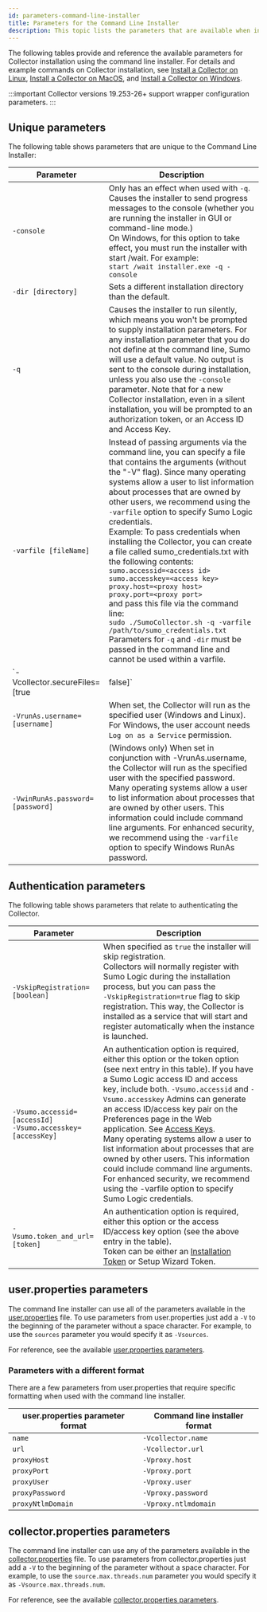 ```yaml
---
id: parameters-command-line-installer
title: Parameters for the Command Line Installer
description: This topic lists the parameters that are available when installing a Collector using the command line installer.
---
```




The following tables provide and reference the available parameters for Collector installation using the command line installer. For details and example commands on Collector installation, see [Install a Collector on Linux](../linux.md), [Install a Collector on MacOS](../macos.md), and [Install a Collector on Windows](../windows.md).

:::important
Collector versions 19.253-26+ support wrapper configuration parameters.
:::

## Unique parameters

The following table shows parameters that are unique to the Command Line Installer:

| Parameter | Description |
|--|--|
| `-console` | Only has an effect when used with `-q`. Causes the installer to send progress messages to the console (whether you are running the installer in GUI or command-line mode.)<br/>On Windows, for this option to take effect, you must run the installer with start /wait. For example:<br/>`start /wait installer.exe -q -console` |
| `-dir [directory]` | Sets a different installation directory than the default. |
| `-q` | Causes the installer to run silently, which means you won't be prompted to supply installation parameters. For any installation parameter that you do not define at the command line, Sumo will use a default value. No output is sent to the console during installation, unless you also use the `-console` parameter.  Note that for a new Collector installation, even in a silent installation, you will be prompted to an authorization token, or an Access ID and Access Key. |
| `-varfile [fileName]` | Instead of passing arguments via the command line, you can specify a file that contains the arguments (without the "-V" flag).  Since many operating systems allow a user to list information about processes that are owned by other users, we recommend using the `-varfile` option to specify Sumo Logic credentials.<br/>Example: To pass credentials when installing the Collector, you can create a file called sumo_credentials.txt with the following contents:<br/>`sumo.accessid=<access id>`<br/>`sumo.accesskey=<access key>`<br/>`proxy.host=<proxy host>`<br/>`proxy.port=<proxy port>`<br/>and pass this file via the command line:<br/>`sudo ./SumoCollector.sh -q -varfile /path/to/sumo_credentials.txt`<br/>Parameters for `-q` and `-dir` must be passed in the command line and cannot be used within a varfile. |
| `-Vcollector.secureFiles=[true|false]` | By default, new Collector installations will use [Enhanced File System Security](enhanced-file-system-security-installed-collectors.md). To disable this feature during installation, use the command line argument:<br/>`-Vcollector.secureFiles=false` |
| `-VrunAs.username=[username]` | When set, the Collector will run as the specified user (Windows and Linux). For Windows, the user account needs `Log on as a Service` permission. |
| `-VwinRunAs.password=[password]` | (Windows only) When set in conjunction with -VrunAs.username, the Collector will run as the specified user with the specified password.<br/>Many operating systems allow a user to list information about processes that are owned by other users. This information could include command line arguments. For enhanced security, we recommend using the `-varfile` option to specify Windows RunAs password. |

## Authentication parameters

The following table shows parameters that relate to authenticating the
Collector.

| Parameter | Description |
|--|--|
| `-VskipRegistration=[boolean]` | When specified as `true` the installer will skip registration.<br/>Collectors will normally register with Sumo Logic during the installation process, but you can pass the `‑VskipRegistration=true` flag to skip registration. This way, the Collector is installed as a service that will start and register automatically when the instance is launched. |
| `-Vsumo.accessid=[accessId]`<br/>`-Vsumo.accesskey=[accessKey]` | An authentication option is required, either this option or the token option (see next entry in this table). If you have a Sumo Logic access ID and access key, include both. `-Vsumo.accessid` and `-Vsumo.accesskey` Admins can generate an access ID/access key pair on the Preferences page in the Web application. See [Access Keys](docs/manage/security/access-keys.md).<br/>Many operating systems allow a user to list information about processes that are owned by other users. This information could include command line arguments. For enhanced security, we recommend using the -varfile option to specify Sumo Logic credentials. |
| `-Vsumo.token_and_url=[token]` | An authentication option is required, either this option or the access ID/access key option (see the above entry in the table).<br/>Token can be either an [Installation Token](docs/manage/security/installation-tokens.md) or Setup Wizard Token. |

## user.properties parameters

The command line installer can use all of the parameters available in the [user.properties](user-properties.md) file. To use parameters from user.properties just add a `-V` to the beginning of the parameter without a space character. For example, to use the `sources` parameter you would specify it as `-Vsources`.  

For reference, see the available [user.properties parameters](user-properties.md).

### Parameters with a different format

There are a few parameters from user.properties that require specific
formatting when used with the command line installer.

| user.properties parameter format | Command line installer format |
|--------------------------------------|-----------------------------------|
| `name` | `-Vcollector.name ` |
| `url` | `-Vcollector.url` |
| `proxyHost` | `-Vproxy.host ` |
| `proxyPort` | `-Vproxy.port` |
| `proxyUser` | `-Vproxy.user` |
| `proxyPassword` | `-Vproxy.password` |
| `proxyNtlmDomain` | `-Vproxy.ntlmdomain` |

## collector.properties parameters

The command line installer can use any of the parameters available in the [collector.properties](collector-properties.md) file. To use parameters from collector.properties just add a `-V` to the beginning of the parameter without a space character. For example, to use the `source.max.threads.num` parameter you would specify it as `-Vsource.max.threads.num`.

For reference, see the available [collector.properties parameters](collector-properties.md).

<!-- Hidden table

|  Parameter | Type | Description | Default Value |
|--|--|--|--|
| -Valerts.ttl.min                                   | integer  | Duration in minutes before deleting alerts stored in the Collector directory.                                                                   | 180                                                              |
| -Vaws.metadata.cache.enabled                       | boolean  | Enable fetching and caching AWS-specific local metadata.                                                                                        | true                                                             |
| -Vaws.metadata.cache.fetch.timeout.ms              | integer  | HTTP connection timeout in milliseconds when attempting to fetch AWS-specific local metadata.                                                   | 1000                                                             |
| -Vaws.metadata.cache.url                           | string   | AWS-specific URL to fetch local metadata to cache.                                                                                              | http://169.254.169.254/latest/dynamic/instance-identity/document |
| -Vcollector.backoff.max.timeInMillis               | integer  | Maximum backoff duration in milliseconds for Windows Event Log Sources.                                                                         | 60000                                                            |
| -Vcollector.backoff.min.timeInMillis               | integer  | Initial backoff duration in milliseconds for Windows Event Log Sources.                                                                         | 5000                                                             |
| -Vcollector.connection.fixCount                    | integer  | Specifies a fixed number of connections to establish when sending data to Sumo Logic. Must be less than or equal to `collector.connection.max`. | -1                                                               |
| -Vcollector.connection.max                         | integer  | Maximum number of connections to establish when sending data to Sumo Logic.                                                                     | 3                                                                |
| -Vcollector.localfile.inputType                    | string   | Override for the type of local file reading mechanism. Possible override values include "nonblocking" and "simple".                             | NULL                                                             |
| -Vcollector.localFile.oldFileMaxEps                | integer  | Number of events per second used to determine how long to sleep when monitoring an old file.                                                    | 500                                                              |
| -Vcollector.localFile.oldThresholdMillis           | integer  | Duration in milliseconds after which to move a monitored file to "old" working set.                                                             | 900000                                                           |
| -Vcollector.metrics.dumper.millis                  | integer  | Time period in milliseconds to log Collector metrics and usage information to collector-usage.log.                                              | 600000                                                           |
| -Vcollector.pipeline.maxMessageCount               | integer  | Number of messages to accumulate before flushing the log outbound queue.                                                                        | 1000                                                             |
| -Vcollector.pipeline.maxMessagesSize               | integer  | Size in bytes to accumulate before flushing the log outbound queue.                                                                             | 1048576                                                          |
| -Vcollector.pipeline.metrics.maxMessageCount       | integer  | Number of messages to accumulate before flushing the metrics outbound queue.                                                                    | 1000                                                             |
| -Vcollector.pipeline.metrics.maxMessagesSize       | integer  | Size in bytes to accumulate before flushing the metrics outbound queue.                                                                         | 1048576                                                          |
| -Vcollector.pipeline.metrics.windowSizeMillis      | integer  | Time period in milliseconds to flush the metrics outbound queue.                                                                                | 200                                                              |
| -Vcollector.pipeline.windowSizeMillis              | integer  | Time period in milliseconds to flush the log outbound queue.                                                                                    | 1000                                                             |
| -Vcollector.registration.delay.ms                  | integer  | Delay in milliseconds for Collector registration.                                                                                               | 0                                                                |
| -Vcollector.syslog.udp.readBufferSize              | integer  | Maximum size in bytes to buffer payloads received via UDP with Syslog Sources.                                                                  | 2048                                                             |
| -Vcollector.wildcard.fpSize                        | integer  | Fingerprint size to use (in bytes) when determining new file rotation.                                                                          | 2048                                                             |
| -Vcollector.wildcard.pathMatcher                   | string   | Path expression matcher to use when evaluating file paths.                                                                                      | RegexPathExpressionMatcher                                       |
| -Vcollector.winlog.dcom.connectionTimeout          | integer  | WMI connection timeout in milliseconds for Windows Event Log Sources.                                                                           | 60000                                                            |
| -Vcollector.winlog.dcom.notificationSessionTimeout | integer  | WMI notification session timeout in milliseconds for Windows Event Log Sources.                                                                 | 1800000                                                          |
| -Vcollector.winlog.dcom.querySessionTimeout        | integer  | WMI query session timeout in milliseconds for Windows Event Log Sources.                                                                        | 30000                                                            |
| -Vcollector.winlog.initial.sleep.ms                | integer  | Duration in milliseconds to sleep before checking for missed events between catch up and first notification.                                    | 10000                                                            |
| -Vcollector.winlog.maxThreads                      | integer  | Maximum number of threads to use when processing Windows events.                                                                                | 16                                                               |
| -Vcollector.winlog.queryBatchSize                  | integer  | Number of elements to fetch during catch up for Windows Event Log Sources.                                                                      | 20000                                                            |
| -Vcollector.winlog.queryDoCatchup                  | boolean  | Enable running catchup queries for Windows Event Log Sources.                                                                                   | true                                                             |
| -Vcollector.winlog.queryLongWaitTime               | integer  | Duration in milliseconds to sleep for long queries performed by Windows Event Log Sources.                                                      | 3000                                                             |
| -Vcollector.winlog.queryShortWaitTime              | integer  | Duration in milliseconds to sleep for short queries performed by Windows Event Log Sources.                                                     | 250                                                              |
| -Vcollector.winlog.retryConnection                 | integer  | Duration in milliseconds to wait before retrying a failed connection on Windows Event Log Sources.                                              | 15000                                                            |
| -Vcommand.fetch.maxRetry                           | integer  | Maximum number of times to retry fetching remote commands from Sumo Logic before closing the command channel.                                   | 15                                                               |
| -Vcommand.fetch.retryInterval                      | integer  | Time period in milliseconds to retry fetching remote commands from Sumo Logic.                                                                  | 5000                                                             |
| -Vdocker.apiVersion                                | string   | Override for Docker API version to use when collecting from Docker container sources.                                                           | NULL                                                             |
| -Vdocker.blockProblematicContainerInMs             | integer  | Maximum time in milliseconds to block retry for error-producing Docker container sources.                                                       | 900000                                                           |
| -Vdocker.maxContainerErrorPerMinute                | integer  | Maximum number of error retry attempts per Docker container source.                                                                             | 20                                                               |
| -Vdocker.maxPerContainerConnections                | integer  | Maximum number of Docker container connections to monitor per source.                                                                           | 40                                                               |
| -Vforwarding.hcp.dateStamperFormat                 | string   | Timestamp format to use when forwarding data to a REST sink source.                                                                             | yyyy-MM-dd                                                       |
| -Vforwarding.http.iso8859                          | boolean  | Enable forwarding ISO-8859 entities to a REST sink source.                                                                                      | false                                                            |
| -Vforwarding.syslog.maxMessageSize                 | integer  | Sets the segment size in bytes of forwarded syslog messages.                                                                                    | 1024                                                             |
| -VfreeSpace.threshold.percent                      | integer  | Percentage threshold of free disk space after which the Collector enters flushing mode.                                                         | 10                                                               |
| -Vgraphite.hostname                                | string   | Override the hostname of the syslog server for legacy Graphite sources.                                                                         | NULL                                                             |
| -Vhttp.connectionTimeout                           | integer  | HTTP connection timeout in milliseconds when attempting to send data to Sumo Logic.                                                             | 60000                                                            |
| -Vhttp.socketTimeout                               | integer  | HTTP socket timeout in milliseconds when attempting to send data to Sumo Logic.                                                                 | 60000                                                            |
| -Vhttp.transmitter.retry.sleep.ms                  | integer  | Duration in milliseconds to sleep before retrying sending on connection failure.                                                                | 5000                                                             |
| -VhttpAppender.disable                             | boolean  | Disable diagnostic HTTP appender for Collector logging.                                                                                         | false                                                            |
| -Vjson.sync.sleep.time                             | integer  | Time period in milliseconds to check for changes to the Sources JSON sync file.                                                                 | 1000                                                             |
| -Vjson.sync.waiting.after.fail                     | integer  | Duration in milliseconds to wait before retrying to sync to a JSON source sync file after failure.                                              | 600000                                                           |
| -Vlocal.win.event.collection.flag                  | string   | Override for the type of local Windows event collection. Possible override values include "0" for legacy mode.                                  | NULL                                                             |
| -Vlocal.win.event.collection.legacy                | string   | Override for the type of local Windows event collection. Possible override values include "1" for legacy mode.                                  | NULL                                                             |
| -VlocalWindowsEventLog.batchSize                   | integer  | Number of elements to fetch per batch for Windows Event Log Sources.                                                                            | 512                                                              |
| -VlocalWindowsEventLog.sleepIntervalMs             | integer  | Sleep time in milliseconds to wait in between fetching events for Windows Event Log Sources.                                                    | 0                                                                |
| -VLogSender.pause.override                         | boolean  | Pause sending HTTP data from the log sender to Sumo Logic.                                                                                      | false                                                            |
| -Vmetadata.cache.expiration.sec                    | integer  | Duration in seconds to expire and retry fetching local metadata cached by the Collector.                                                        | 600                                                              |
| -VMetricsSender.pause.override                     | boolean  | Pause sending HTTP data from the metric sender to Sumo Logic.                                                                                   | false                                                            |
| -Voffline.numRetries                               | integer  | Number of retry attempts before entering offline collection mode on connection failure.                                                         | 3                                                                |
| -Vpaging.lowerbound.mb                             | integer  | Size in megabytes of free storage space available after which the Collector exits flushing mode.                                                | 32                                                               |
| -Vpaging.upperbound.mb                             | integer  | Size in megabytes of free storage space available after which the collector enters flushing mode.                                               | 2048                                                             |
| -VpileAggregator.maxBatchPayloadSize               | integer  | Maximum size in bytes to accumulate to flush aggregated piles for log pipeline.                                                                 | 4194304                                                          |
| -VpileAggregator.maxPiles                          | integer  | Maximum number of piles to aggregate before flushing piles for log pipeline.                                                                    | 5                                                                |
| -VpileAggregator.metrics.maxBatchPayloadSize       | integer  | Maximum size in bytes to accumulate to flush aggregated piles for metrics pipeline.                                                             | 1048576                                                          |
| -VpileAggregator.metrics.maxPiles                  | integer  | Maximum number of piles to aggregate before flushing piles for metrics pipeline.                                                                | 10                                                               |
| -VpileAggregator.metrics.period                    | integer  | Time period in milliseconds to flush aggregated piles for metrics pipeline.                                                                     | 1000                                                             |
| -VpileAggregator.period                            | integer  | Time period in milliseconds to flush aggregated piles for log pipeline.                                                                         | 1000                                                             |
| -Vqueue.checking.interval.sec                      | integer  | Time period in seconds the collector will calculate outbound queue statistics.                                                                  | 300                                                              |
| -Vqueue.max.disk.gb                                | integer  | Size in gigabytes for on-disk outbound queue for log sources.                                                                                   | 3                                                                |
| -Vqueue.max.memory.mb                              | integer  | Size in megabytes for in-memory outbound queue for log sources.                                                                                 | 8                                                                |
| -Vqueue.metrics.max.disk.gb                        | integer  | Size in gigabytes for on-disk outbound queue for metric sources.                                                                                | 1                                                                |
| -Vqueue.metrics.max.memory.mb                      | integer  | Size in megabytes for in-memory outbound queue for metric sources.                                                                              | 8                                                                |
| -Vrefresh.event.session.period                     | integer  | Time period in milliseconds to refresh the event session for Windows Event Log Sources.                                                         | 3600000                                                          |
| -Vrefresh.local.log.names.period                   | integer  | Time period in milliseconds to retrieve log names for new event logs for Windows Event Log Sources.                                             | 86400000                                                         |
| -Vremote.file.connect.retries                      | integer  | Number of retry attempts when connecting to a remote file host.                                                                                 | 3                                                                |
| -Vsource.max.threads.num                           | integer  | Maximum number of threads to use when scanning files for a given source.                                                                        | 6                                                                |
| -Vsource.scan.file.cacheTtl                        | integer  | Maximum time duration in milliseconds before repopulating directory hierarchy.                                                                  | 1800000                                                          |
| -Vssh.host.verify.file                             | string   | File path of SSH host key verification file to use when verifying remote hosts.                                                                 | NULL                                                             |
| -Vstreaming.metrics.hostname                       | string   | Override the hostname of the syslog server for Streaming Metrics source types.                                                                  | NULL                                                             |
| -Vsyslog.dns.cache.timeout                         | integer  | Timeout in milliseconds to resolve DNS host lookup information for Syslog Sources.                                                              | 300000                                                           |
| -Vsyslog.hostname                                  | string   | Host name that identifies the network interface Syslog Sources should bind to.                                                                  | NULL                                                             |
| -Vtcp.syslog.server.socket.timeout.ms              | integer  | Duration in milliseconds socket timeout to use for Syslog Sources. Set to 0 to disable the timeout.                                             | 120000                                                           |
| -VthreadDumps.enabled                              | boolean  | Enable periodic thread dumps to be printed to the collector.log file.                                                                           | false                                                            |
| -VthreadDumps.frequencyMs                          | integer  | Time period in milliseconds to log thread dumps when thread dumps are enabled.                                                                  | 60000                                                            |
| -Vupgrade.auto.enabled                             | boolean  | Enable automatic upgrade check for the Collector.                                                                                               | false                                                            |
| -Vupgrade.check.frequency                          | integer  | Time period in seconds to check for upgrades when automatic upgrades are enabled.                                                               | 3600                                                             |
| -Vwaiting.time.before.stop.thread                  | integer  | Duration in milliseconds to wait before the monitoring of the Sources JSON sync file is stopped.                                                | 15000                                                            |
| -Vwildcard.inputs.handler.removed.input.timeout    | integer  | Duration in milliseconds to wait before the monitoring of an unmodified file is stopped.                                                        | 1800000                                                          |
| -Vwindows.local.jni                                | boolean  | Enable using JNI for local Windows Event Log Sources.                                                                                           | true                                                             |
| -Vwrapper.out.oom                                  | string   | Custom message to log upon OutOfMemory exception from Wrapper.                                                                                  | The JVM has run out of memory.                                   |
| -Vwrapper.out.stop                                 | string   | Custom message to log upon stopping the Wrapper.                                                                                                | Wrapper Stopped                                                  |
-->
